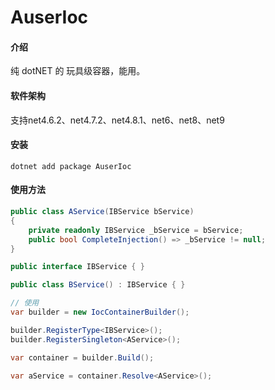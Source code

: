 # AuserIoc

#### 介绍
纯 dotNET 的 玩具级容器，能用。

#### 软件架构
支持net4.6.2、net4.7.2、net4.8.1、net6、net8、net9

#### 安装
    dotnet add package AuserIoc

#### 使用方法
``` csharp
public class AService(IBService bService)
{
    private readonly IBService _bService = bService;
    public bool CompleteInjection() => _bService != null;
}

public interface IBService { }

public class BService() : IBService { }

// 使用
var builder = new IocContainerBuilder();

builder.RegisterType<IBService>();
builder.RegisterSingleton<AService>();

var container = builder.Build();

var aService = container.Resolve<AService>();
```
